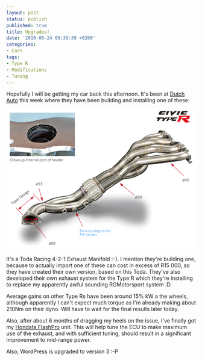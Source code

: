 ```yaml
---
layout: post
status: publish
published: true
title: Upgrades!
date: '2010-06-24 09:39:39 +0200'
categories:
- Cars
tags:
- Type R
- Modifications
- Tuning
---
```


Hopefully I will be getting my car back this afternoon. It's been at
[Dutch Auto](http://www.dutchauto.co.za/) this week where they have been
building and installing one of these:

![](/assets/posts/2010-06-24-header.jpg "Toda Racing Manifold")

It's a Toda Racing 4-2-1 Exhaust Manifold :-). I mention they're
building one, because to actually import one of these can cost in excess
of R15 000, so they have created their own version, based on this Toda.
They've also developed their own exhaust system for the Type R which
they're installing to replace my apparently awful sounding RGMotorsport
system :D.

Average gains on other Type Rs have been around 15% kW a the wheels,
although apparently I can't expect much torque as I'm already making
about 210Nm on their dyno. Will have to wait for the final results later
today.

Also, after about 6 months of dragging my heels on the issue, I've
finally got my [Hondata FlashPro](http://www.hondata.com/flashpro.html)
unit. This will help tune the ECU to make maximum use of the exhaust,
and with sufficient tuning, should result in a significant improvement
to mid-range power.

Also, WordPress is upgraded to version 3 :-P
